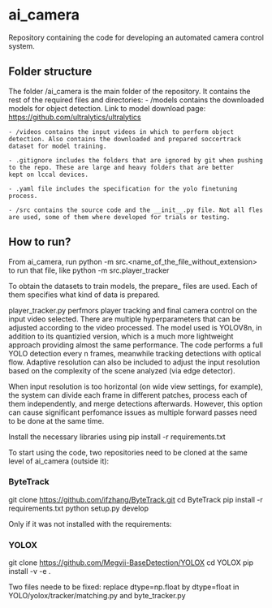 # ai_camera
Repository containing the code for developing an automated camera control system.


## Folder structure
The folder /ai_camera is the main folder of the repository. It contains the rest of the required files and directories:
    - /models contains the downloaded models for object detection. Link to model download page: https://github.com/ultralytics/ultralytics

    - /videos contains the input videos in which to perform object detection. Also contains the downloaded and prepared soccertrack
    dataset for model training.

    - .gitignore includes the folders that are ignored by git when pushing to the repo. These are large and heavy folders that are better
    kept on lccal devices.

    - .yaml file includes the specification for the yolo finetuning process.

    - /src contains the source code and the __init__.py file. Not all fles are used, some of them where developed for trials or testing.

## How to run?
From ai_camera, run python -m src.<name_of_the_file_without_extension> to run that file, like python -m src.player_tracker

To obtain the datasets to train models, the prepare_ files are used. Each of them specifies what kind of data is prepared.

player_tracker.py perfmors player tracking and final camera control on the input video selected. There are multiple hyperparameters that can be adjusted according to the video processed. The model used is YOLOV8n, in addition to its quantizied version, which is a much more lightweight approach providing almost the same performance. The code performs a full YOLO detection every n frames, meanwhile tracking detections with optical flow. Adaptive resolution can also be included to adjust the input resolution based on the complexity of the scene analyzed (via edge detector).

When input resolution is too horizontal (on wide view settings, for example), the system can divide each frame in different patches, process each of them independently, and merge detections afterwards. However, this option can cause significant perfomance issues as multiple forward passes need to be done at the same time.

Install the necessary libraries using pip install -r requirements.txt

To start using the code, two repositories need to be cloned at the same level of ai_camera (outside it):

### ByteTrack ###
git clone https://github.com/ifzhang/ByteTrack.git
cd ByteTrack
pip install -r requirements.txt
python setup.py develop


 Only if it was not installed with the requirements:

### YOLOX ###
git clone https://github.com/Megvii-BaseDetection/YOLOX
cd YOLOX
pip install -v -e .

Two files neede to be fixed: replace dtype=np.float by dtype=float in YOLO/yolox/tracker/matching.py and byte_tracker.py
